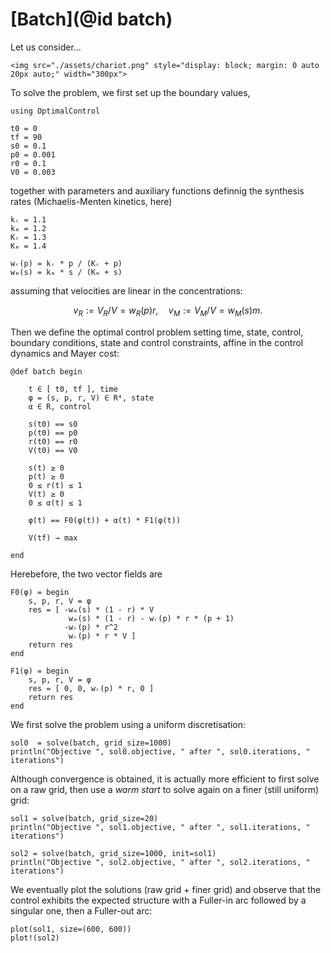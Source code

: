 # [Batch](@id batch)

Let us consider...

```@raw html
<img src="./assets/chariot.png" style="display: block; margin: 0 auto 20px auto;" width="300px">
```

To solve the problem, we first set up the boundary values,

```@example main
using OptimalControl

t0 = 0      
tf = 90     
s0 = 0.1
p0 = 0.001
r0 = 0.1
V0 = 0.003
```

together with parameters and auxiliary functions definnig the synthesis rates (Michaelis-Menten kinetics, here)

```@example main
kᵣ = 1.1
kₘ = 1.2
Kᵣ = 1.3
Kₘ = 1.4

wᵣ(p) = kᵣ * p / (Kᵣ + p)
wₘ(s) = kₘ * s / (Kₘ + s)
```

assuming that velocities are linear in the concentrations:

```math
v_R := V_R/V = w_R(p) r,\quad v_M := V_M/V = w_M(s) m.
```

Then we define the optimal control problem setting time, state, control, boundary conditions, state and control constraints, affine in the control dynamics and Mayer cost:

```@example main
@def batch begin

    t ∈ [ t0, tf ], time
    φ = (s, p, r, V) ∈ R⁴, state 
    α ∈ R, control

    s(t0) == s0
    p(t0) == p0
    r(t0) == r0
    V(t0) == V0
    
    s(t) ≥ 0
    p(t) ≥ 0
    0 ≤ r(t) ≤ 1
    V(t) ≥ 0
    0 ≤ α(t) ≤ 1

    φ̇(t) == F0(φ(t)) + α(t) * F1(φ(t))

    V(tf) → max

end
```

Herebefore, the two vector fields are

```@example main
F0(φ) = begin
    s, p, r, V = φ
    res = [ -wₘ(s) * (1 - r) * V
             wₘ(s) * (1 - r) - wᵣ(p) * r * (p + 1)
            -wᵣ(p) * r^2
             wᵣ(p) * r * V ]
    return res
end

F1(φ) = begin
    s, p, r, V = φ
    res = [ 0, 0, wᵣ(p) * r, 0 ]
    return res
end
```

We first solve the problem using a uniform discretisation:

```@example main
sol0  = solve(batch, grid_size=1000)
println("Objective ", sol0.objective, " after ", sol0.iterations, " iterations")
```

Although convergence is obtained, it is actually more efficient to first solve on a raw grid, then use a *warm start* to solve again on a finer (still uniform) grid:

```@example main
sol1 = solve(batch, grid_size=20)
println("Objective ", sol1.objective, " after ", sol1.iterations, " iterations")
```

```@example main
sol2 = solve(batch, grid_size=1000, init=sol1)
println("Objective ", sol2.objective, " after ", sol2.iterations, " iterations")
```

We eventually plot the solutions (raw grid + finer grid) and observe that the control exhibits the expected structure with a Fuller-in arc followed by a singular one, then a Fuller-out arc:

```@example main
plot(sol1, size=(600, 600))
plot!(sol2)
```